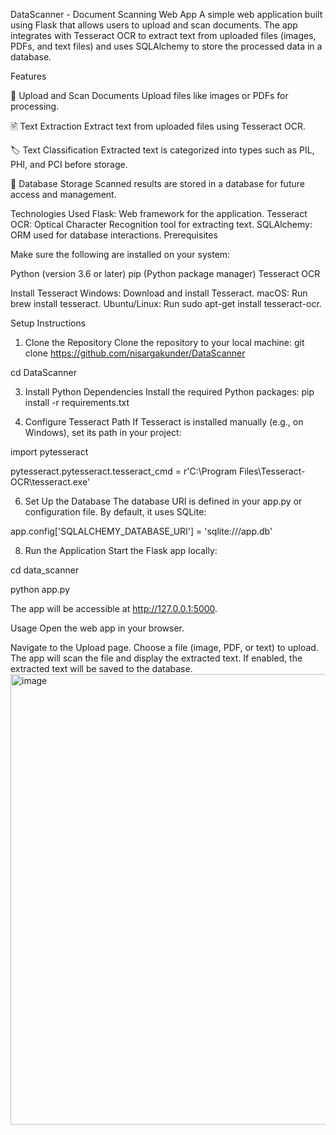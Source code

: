 DataScanner - Document Scanning Web App
A simple web application built using Flask that allows users to upload and scan documents. The app integrates with Tesseract OCR to extract text from uploaded files (images, PDFs, and text files) and uses SQLAlchemy to store the processed data in a database.

Features

📂 Upload and Scan Documents
Upload files like images or PDFs for processing.

🖹 Text Extraction
Extract text from uploaded files using Tesseract OCR.

🏷️ Text Classification
Extracted text is categorized into types such as PIL, PHI, and PCI before storage.

💾 Database Storage
Scanned results are stored in a database for future access and management.

Technologies Used
Flask: Web framework for the application.
Tesseract OCR: Optical Character Recognition tool for extracting text.
SQLAlchemy: ORM used for database interactions.
Prerequisites

Make sure the following are installed on your system:

Python (version 3.6 or later)
pip (Python package manager)
Tesseract OCR

Install Tesseract
Windows: Download and install Tesseract.
macOS: Run brew install tesseract.
Ubuntu/Linux: Run sudo apt-get install tesseract-ocr.


Setup Instructions
1. Clone the Repository
Clone the repository to your local machine:
git clone https://github.com/nisargakunder/DataScanner

cd DataScanner

3. Install Python Dependencies
Install the required Python packages:
pip install -r requirements.txt

4. Configure Tesseract Path
If Tesseract is installed manually (e.g., on Windows), set its path in your project:

import pytesseract

pytesseract.pytesseract.tesseract_cmd = r'C:\Program Files\Tesseract-OCR\tesseract.exe'

6. Set Up the Database
The database URI is defined in your app.py or configuration file. By default, it uses SQLite:

app.config['SQLALCHEMY_DATABASE_URI'] = 'sqlite:///app.db'

8. Run the Application
Start the Flask app locally:

cd data_scanner

python app.py

The app will be accessible at http://127.0.0.1:5000.

Usage
Open the web app in your browser.

Navigate to the Upload page.
Choose a file (image, PDF, or text) to upload.
The app will scan the file and display the extracted text.
If enabled, the extracted text will be saved to the database.
<img width="721" alt="image" src="https://github.com/user-attachments/assets/b610a8e9-20f1-4632-92ed-36b2763c2e83">

